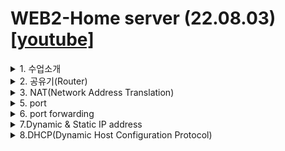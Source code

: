# WEB2-Home server (22.08.03)[[youtube]](https://youtube.com/playlist?list=PLuHgQVnccGMA52uRBmSwqcvtI5IMoFclJ)
<details>
<summary>1. 수업소개</summary>
<div markdown="1">

본 강의는 나의 컴퓨터를 서버로 이용하는 방법을 배우고 그 과정에서 필요한 많은 네트워크 기술들을 학습하게 됩니다. 
  
### IPv4 
전화를 하기 위해서 전화번호가 필요한 것 처럼 인터넷에 연결된 컴퓨터들간에 
통신을 위해서는 IP(Internet Protocol) 주소가 필요하다
1980년대 초 IPv4(인터넷 프로토콜 버전 4)를 개발하였고 해당 프로토콜에서 IP주소는 
x.x.x.x의 형태 (0≤x≤255 인 정수) 로 나타내며 4,294,967,296개의 주소를 표현 할수 있다(256의 4승)
  
### IPv6의 등장
기술의 발전으로 인터넷에 연결되는 컴퓨터의 갯수가 증가하고 IPv4의 주소 체계로는 부족하게 되고 
IPv6 가 등장한다 IPv6의 주소체계는 xxxx:xxxx:xxxx:xxxx:xxxx:xxxx:xxxx:xxxx 이며
(x는 하나의 16진수) 16^32 개의 주소를 표현할 수 있다 

### 공유기
IPv4 를 IPv6로 한번에 완전히 대체하는 것은
어려운 일이기 때문에 하나의 IPv4 주소를 나누어 사용할 수 있게하는 '공유기'가 만들어졌다
</div>
</details>

<details>
<summary>2. 공유기(Router)</summary>
<div markdown="1">

### 공유기 
우리는 가정에서 인터넷을 사용하기 위해서 통신사와 계약을 하고 외부에서 들어온 인터넷 선을 이용해서 
인터넷을 사용한다. 하지만 인터넷의 연결할 기기의 갯수는 여러개고 인터넷 선을 
그만큼 연결할 수 없기 때문에 하나의 인터넷 연결을 여러개로 나누어 줄 수 있는 공유기를 사용한다.
  
### WAN & LAN
이때 외부에서 공유기로 연결된 인터넷 망을 WAN(Wide Area Network) 공유기에서 기기로 연결된 
인터넷 망을  LAN(Local Area Network) 이라고 하며 
WAN 의 IP 주소를 Public IP(공인 ip) LAN 의 IP 주소를 Private IP(사설 IP) 라고 한다. 

  
### private IP 
해당 범위의 IPv4 IP 주소는 사설 IP로 사용하기로 약속되었다
![image](https://user-images.githubusercontent.com/94831670/182532253-702202f7-f2f2-4426-9947-49bc92de513f.png)

### 검증?
앞선 강의의 내용대로라면 같은 와이파이를 사용중인 노트북과 스마트폰은 같은 Public IP를 사용해야 한다.
혹시나 문제가 될까봐 올리진 못하겠는데 확인해봤더니 같은 Public IP 를 사용중이였다.


</div>
</details>

<details>
<summary>3. NAT(Network Address Translation)</summary>
<div markdown="1">
  
  ### NAT란?
  LAN에서 외부 인터넷, 예를 들어 구글에 접속하기 위해서는 나의 요청이 외부 DNS서버 까지
  도달해야 할것이다. 요청이 라우터(공유기)를 통해 DNS 서버에 도달하여 구글의 IP 주소를 
  요청할때 라우터에서는 나의 private IP를 공유기의 public IP로 변환하여 요청한다.
  이 기술을 NAT라고 한다.  
  
  ### NAT의 장점?
  - private IP가 변환되므로 외부로 부터 private IP를 감출수있다.
  - IPv4의 한정된 주소를 효과적으로 활용할 수 있다.
  
</div>
</details>

<details>
<summary>5. port</summary>
<div markdown="1">
  
나의 컴퓨터를 서버로 사용하기 위해서는 
외부에서 나의 라우터의 public IP로 들어온 요청이 나의 private IP로 연결되어야 한다.
이를 위해서는 포트 포워딩이라는 기술을 사용해야하고 포트가 무엇인지를 먼저 알아야 한다.

  ### port
  포트는 특정 네트워크나 프로세스를 식별하는 논리단위이다. 하드웨어를 컴퓨터에 연결할때 연결시키는 부분을 포트(USB 포트)라고 부르듯이
  소프트웨어에서의 포트는 네트워크상에서 특정 프로세스나 네트워크에 접근하기위한 연결 통로라고 생각하면 될 것 같다.
  
</div>
</details>

<details>
<summary>6. port forwarding</summary>
<div markdown="1">
  
  나의 라우터의 public IP로 들어온 요청이 내 컴퓨터의 private IP로 연결되기 위해서는
  public IP의 특정 포트로 들어온 요청을 나의 private IP로 포트포워딩 시켜주면 된다.
  
  ### 포트 포워딩이란?
  [위키](https://ko.wikipedia.org/wiki/%ED%8F%AC%ED%8A%B8_%ED%8F%AC%EC%9B%8C%EB%94%A9)


  
</div>
</details>

<details>
<summary>7.Dynamic & Static IP address</summary>
<div markdown="1">
  
- ISP(Internet Service Provider)는 IP 자원을 효율적으로 관리하기 위해 
고객들에게 동적으로 IP를 할당한다. -> Dynamic IP

- 해당 IP가 서버로써 동작하고 있다면 큰 문제가 발생하기 때문에 IP를 정적으로 유지시킬수 있다.
  -> Static IP
  

  예시) AWS에서 EC2 인스턴스를 생성하고 인스턴스를 부팅할때 마다 IP가 바뀌는데(Dynamic IP) 탄력적 IP(Static IP)를 연결하면 IP 주소가 고정된다.



  
</div>
</details>

</div>
</details>

<details>
<summary>8.DHCP(Dynamic Host Configuration Protocol)</summary>
<div markdown="1">
  
  ### DHCP 란?
라우터와 인터넷 기기(클라이언트)의 LAN이 연결되었을때 라우터의 DHCP Server와 
클라이언트의 DHCP Client가 서로 통신하여 라우터가 클라이언트에게 가용한 private IP를 제공한다.
이러한 통신 프로토콜을 DHCP(Dynamic Host Configuration Protocol)라고 한다.
  
 ### 맞나?
  공공장소(버스,카페,편의점 등)에서 wifi를 사용하면 특정 사이트에 접속하여 특정한 절차를 거친후에 인터넷이 사용가능한 경우가 있는데
  이게 DHCP를 사용하여 구현한 것이라고 생각이 된다.
  
  
<details>
<summary>이런거</summary>
<div markdown="1">
  
  ![image](https://user-images.githubusercontent.com/94831670/182563604-c6634e93-66d2-4caf-bc09-f5f41077d734.png)
</div>
</details>
  
</div>
</details>


